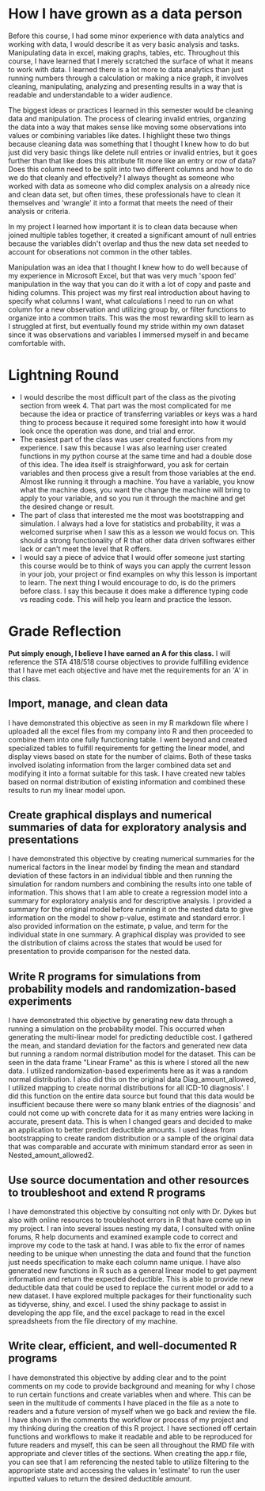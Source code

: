 # How I have grown as a data person
Before this course, I had some minor experience with data analytics and working with data, I would describe it as very basic analysis and tasks.  Manipulating data in excel, making graphs, tables, etc.  Throughout this course, I have learned that I merely scratched the surface of what it means to work with data.  I learned there is a lot more to data analytics than just running numbers through a calculation or making a nice graph, it involves cleaning, manipulating, analyzing and presenting results in a way that is readable and understandable to a wider audience.  

The biggest ideas or practices I learned in this semester would be cleaning data and manipulation.  The process of clearing invalid entries, organzing the data into a way that makes sense like moving some observations into values or combining variables like dates.  I highlight these two things because cleaning data was something that I thought I knew how to do but just did very basic things like delete null entries or invalid entries, but it goes further than that like does this attribute fit more like an entry or row of data? Does this column need to be split into two different columns and how to do we do that cleanly and effectively? I always thought as someone who worked with data as someone who did complex analysis on a already nice and clean data set, but often times, these professionals have to clean it themselves and ‘wrangle’ it into a format that meets the need of their analysis or criteria.  

In my project I learned how important it is to clean data because when joined multiple tables together, it created a significant amount of null entries because the variables didn't overlap and thus the new data set needed to account for obserations not common in the other tables.  

Manipulation was an idea that I thought I knew how to do well because of my experience in Microsoft Excel, but that was very much 'spoon fed' manipulation in the way that you can do it with a lot of copy and paste and hiding columns.  This project was my first real introduction about having to specify what columns I want, what calculations I need to run on what column for a new observation and utilizing group by, or filter functions to organize into a common traits.  This was the most rewarding skill to learn as I struggled at first, but eventually found my stride within my own dataset since it was observations and variables I immersed myself in and became comfortable with. 

# Lightning Round
- I would describe the most difficult part of the class as the pivoting section from week 4.  That part was the most complicated for me because the idea or practice of transferring variables or keys was a hard thing to process because it required some foresight into how it would look once the operation was done, and trial and error.
- The easiest part of the class was user created functions from my experience.  I saw this because I was also learning user created functions in my python course at the same time and had a double dose of this idea.  The idea itself is straighforward, you ask for certain variables and then process give a result from those variables at the end.  Almost like running it through a machine.  You have a variable, you know what the machine does, you want the change the machine will bring to apply to your variable, and so you run it through the machine and get the desired change or result.
- The part of class that interested me the most was bootstrapping and simulation.  I always had a love for statistics and probability, it was a welcomed surprise when I saw this as a lesson we would focus on.  This should a strong functionality of R that other data driven softwares either lack or can't meet the level that R offers.
- I would say a piece of advice that I would offer someone just starting this course would be to think of ways you can apply the current lesson in your job, your project or find examples on why this lesson is important to learn.  The next thing I would encourage to do, is do the primers before class.  I say this because it does make a difference typing code vs reading code.  This will help you learn and practice the lesson.  

# Grade Reflection
**Put simply enough, I believe I have earned an A for this class.**
I will reference the STA 418/518 course objectives to provide fulfilling evidence that I have met each objective and have met the requirements for an 'A' in this class.  
## Import, manage, and clean data
I have demonstrated this objective as seen in my R markdown file where I uploaded all the excel files from my company into R and then proceeded to combine them into one fully functioning table.  I went beyond and created specialized tables to fulfill requirements for getting the linear model, and display views based on state for the number of claims.  Both of these tasks involved isolating information from the larger combined data set and modifying it into a format suitable for this task.  I have created new tables based on normal distribution of existing information and combined these results to run my linear model upon.
## Create graphical displays and numerical summaries of data for exploratory analysis and presentations
I have demonstrated this objective by creating numerical summaries for the numerical factors in the linear model by finding the mean and standard deviation of these factors in an individual tibble and then running the simulation for random numbers and combining the results into one table of information.  This shows that I am able to create a regression model into a summary for exploratory analysis and for descriptive analysis.  I provided a summary for the original model before running it on the nested data to give information on the model to show p-value, estimate and standard error.  I also provided information on the estimate, p value, and term for the individual state in one summary.  A graphical display was provided to see the distribution of claims across the states that would be used for presentation to provide comparison for the nested data. 
## Write R programs for simulations from probability models and randomization-based experiments
I have demonstrated this objective by generating new data through a running a simulation on the probability model.  This occurred when generating the multi-linear model for predicting deductible cost.  I gathered the mean, and standard deviation for the factors and generated new data but running a random normal distribution model for the dataset.  This can be seen in the data frame "Linear Frame" as this is where I stored all the new data.  I utilized randomization-based experiments here as it was a random normal distribution.  I also did this on the original data Diag_amount_allowed, I utilized mapping to create normal distributions for all ICD-10 diagnosis'.  I did this function on the entire data source but found that this data would be insufficient because there were so many blank entries of the diagnosis' and could not come up with concrete data for it as many entries were lacking in accurate, present data.  This is when I changed gears and decided to make an application to better predict deductible amounts. I used ideas from bootstrapping to create random distribution or a sample of the original data that was comparable and accurate with minimum standard error as seen in Nested_amount_allowed2.
## Use source documentation and other resources to troubleshoot and extend R programs
I have demonstrated this objective by consulting not only with Dr. Dykes but also with online resources to troubleshoot errors in R that have come up in my project.  I ran into several issues nesting my data, I consulted with online forums, R help documents and examined example code to correct and improve my code to the task at hand.  I was able to fix the error of names needing to be unique when unnesting the data and found that the function just needs specification to make each column name unique.  I have also generated new functions in R such as a general linear model to get payment information and return the expected deductible.  This is able to provide new deductible data that could be used to replace the current model or add to a new dataset.  I have explored multiple packages for their functionality such as tidyverse, shiny, and excel.  I used the shiny package to assist in developing the app file, and the excel package to read in the excel spreadsheets from the file directory of my machine.
## Write clear, efficient, and well-documented R programs
I have demonstrated this objective by adding clear and to the point comments on my code to provide background and meaning for why I chose to run certain functions and create variables when and where.  This can be seen in the multitude of comments I have placed in the file as a note to readers and a future version of myself when we go back and review the file.  I have shown in the comments the workflow or process of my project and my thinking during the creation of this R project.  I have sectioned off certain functions and workflows to make it readable and able to be reproduced for future readers and myself, this can be seen all throughout the RMD file with appropriate and clever titles of the sections.  When creating the app.r file, you can see that I am referencing the nested table to utilize filtering to the appropriate state and accessing the values in 'estimate' to run the user inputted values to return the desired deductible amount.   




